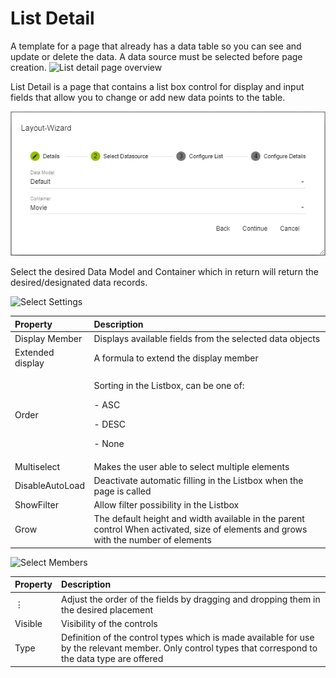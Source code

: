﻿---
sidebar_position: 3
---
# List Detail

A template for a page that already has a data table so you can see and update or delete the data. A data source must be selected before page creation. ![List detail page overview](Images/Aspose.Words.4a2aeb46-7bb9-47ec-8223-5acb2ad913fb.001.png)

List Detail is a page that contains a list box control for display and input fields that allow you to change or add new data points to the table.

![Selecting a data model](Images/Aspose.Words.4a2aeb46-7bb9-47ec-8223-5acb2ad913fb.002.png)

Select the desired Data Model and Container which in return will return the desired/designated data records.

![Select Settings](Images/Aspose.Words.4a2aeb46-7bb9-47ec-8223-5acb2ad913fb.003.png)

|**Property**|**Description**|
| :- | :- |
|Display Member|Displays available fields from the selected data objects|
|Extended display|A formula to extend the display member |
|Order|<p>Sorting in the Listbox, can be one of:</p><p>- ASC</p><p>- DESC</p><p>- None</p>|
|Multiselect|Makes the user able to select multiple elements|
|DisableAutoLoad|Deactivate automatic filling in the Listbox when the page is called|
|ShowFilter|Allow filter possibility in the Listbox|
|Grow|The default height and width available in the parent control When activated, size of elements and grows with the number of elements|

![Select Members](Images/Aspose.Words.4a2aeb46-7bb9-47ec-8223-5acb2ad913fb.004.png)

|**Property**|**Description**|
| :- | :- |
|⋮|Adjust the order of the fields by dragging and dropping them in the desired placement|
|Visible|Visibility of the controls|
|Type|Definition of the control types which is made available for use by the relevant member. Only control types that correspond to the data type are offered|
